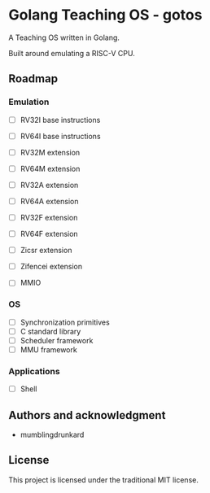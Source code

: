 # Golang Teaching OS - gotos

A Teaching OS written in Golang.

Built around emulating a RISC-V CPU.

## Roadmap

### Emulation

- [ ] RV32I base instructions
- [ ] RV64I base instructions
- [ ] RV32M extension
- [ ] RV64M extension
- [ ] RV32A extension
- [ ] RV64A extension
- [ ] RV32F extension
- [ ] RV64F extension
- [ ] Zicsr extension
- [ ] Zifencei extension

- [ ] MMIO

### OS

- [ ] Synchronization primitives
- [ ] C standard library
- [ ] Scheduler framework
- [ ] MMU framework

### Applications

- [ ] Shell

## Authors and acknowledgment

- mumblingdrunkard

## License

This project is licensed under the traditional MIT license.

